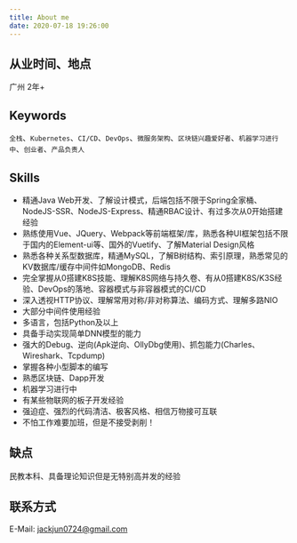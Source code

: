 ```yaml
---
title: About me
date: 2020-07-18 19:26:00
---
```


## 从业时间、地点
广州 2年+

## Keywords
`全栈`、`Kubernetes`、`CI/CD`、`DevOps`、`微服务架构`、`区块链兴趣爱好者`、`机器学习进行中`、`创业者`、`产品负责人`

## Skills
- 精通Java Web开发、了解设计模式，后端包括不限于Spring全家桶、NodeJS-SSR、NodeJS-Express、精通RBAC设计、有过多次从0开始搭建经验
- 熟练使用Vue、JQuery、Webpack等前端框架/库，熟悉各种UI框架包括不限于国内的Element-ui等、国外的Vuetify、了解Material Design风格
- 熟悉各种关系型数据库，精通MySQL，了解B树结构、索引原理，熟悉常见的KV数据库/缓存中间件如MongoDB、Redis
- 完全掌握从0搭建K8S技能、理解K8S网络与持久卷、有从0搭建K8S/K3S经验、DevOps的落地、容器模式与非容器模式的CI/CD
- 深入透视HTTP协议、理解常用对称/非对称算法、编码方式、理解多路NIO
- 大部分中间件使用经验
- 多语言，包括Python及以上
- 具备手动实现简单DNN模型的能力
- 强大的Debug、逆向(Apk逆向、OllyDbg使用)、抓包能力(Charles、Wireshark、Tcpdump)
- 掌握各种小型脚本的编写
- 熟悉区块链、Dapp开发
- 机器学习进行中
- 有某些物联网的板子开发经验
- 强迫症、强烈的代码清洁、极客风格、相信万物接可互联
- 不怕工作难要加班，但是不接受剥削！

## 缺点
民教本科、具备理论知识但是无特别高并发的经验

## 联系方式
E-Mail: [jackjun0724@gmail.com](mailto:jackjun0724@gmail.com)

